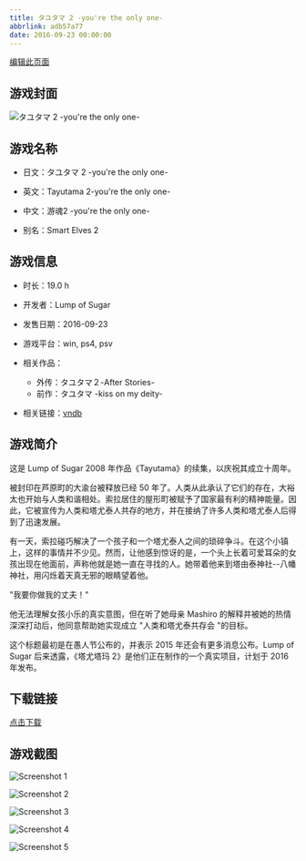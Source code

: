 ```yaml
---
title: タユタマ 2 -you're the only one-
abbrlink: adb57a77
date: 2016-09-23 00:00:00
---
```

[编辑此页面](https://github.com/ACG-3/ADV3-source/blob/main/source/_posts/games/%E3%82%BF%E3%83%A6%E3%82%BF%E3%83%9E%202%20-you%27re%20the%20only%20one-.md)

## 游戏封面

![タユタマ 2 -you're the only one-](https%3A//pan.timero.xyz/onedrive/img_lib_001/%E3%82%BF%E3%83%A6%E3%82%BF%E3%83%9E%202%20-you%27re%20the%20only%20one-_cover.avif)


## 游戏名称

- 日文：タユタマ 2 -you're the only one-
- 英文：Tayutama 2-you're the only one-
- 中文：游魂2 -you're the only one-

- 别名：Smart Elves 2


## 游戏信息

- 时长：19.0 h
- 开发者：Lump of Sugar
- 发售日期：2016-09-23
- 游戏平台：win, ps4, psv
- 相关作品：
   - 外传：タユタマ２-After Stories-
   - 前作：タユタマ -kiss on my deity-

- 相关链接：[vndb](https://vndb.org/v17388)


## 游戏简介

这是 Lump of Sugar 2008 年作品《Tayutama》的续集，以庆祝其成立十周年。

被封印在芦原町的大渝台被释放已经 50 年了。人类从此承认了它们的存在，大裕太也开始与人类和谐相处。索拉居住的屋形町被赋予了国家最有利的精神能量。因此，它被宣传为人类和塔尤泰人共存的地方，并在接纳了许多人类和塔尤泰人后得到了迅速发展。

有一天，索拉碰巧解决了一个孩子和一个塔尤泰人之间的琐碎争斗。在这个小镇上，这样的事情并不少见。然而，让他感到惊讶的是，一个头上长着可爱耳朵的女孩出现在他面前，声称他就是她一直在寻找的人。她带着他来到塔由泰神社--八幡神社，用闪烁着天真无邪的眼睛望着他。

"我要你做我的丈夫！"

他无法理解女孩小乐的真实意图，但在听了她母亲 Mashiro 的解释并被她的热情深深打动后，他同意帮助她实现成立 "人类和塔尤泰共存会 "的目标。



这个标题最初是在愚人节公布的，并表示 2015 年还会有更多消息公布。Lump of Sugar 后来透露，《塔尤塔玛 2》是他们正在制作的一个真实项目，计划于 2016 年发布。


## 下载链接

[点击下载](https://pan.timero.xyz/onedrive/adv_lib_001/%E3%82%BF%E3%83%A6%E3%82%BF%E3%83%9E%202%20-you%27re%20the%20only%20one-)


## 游戏截图


![Screenshot 1](https%3A//pan.timero.xyz/onedrive/img_lib_001/%E3%82%BF%E3%83%A6%E3%82%BF%E3%83%9E%202%20-you%27re%20the%20only%20one-_Screenshot_1.avif)

![Screenshot 2](https%3A//pan.timero.xyz/onedrive/img_lib_001/%E3%82%BF%E3%83%A6%E3%82%BF%E3%83%9E%202%20-you%27re%20the%20only%20one-_Screenshot_2.avif)

![Screenshot 3](https%3A//pan.timero.xyz/onedrive/img_lib_001/%E3%82%BF%E3%83%A6%E3%82%BF%E3%83%9E%202%20-you%27re%20the%20only%20one-_Screenshot_3.avif)

![Screenshot 4](https%3A//pan.timero.xyz/onedrive/img_lib_001/%E3%82%BF%E3%83%A6%E3%82%BF%E3%83%9E%202%20-you%27re%20the%20only%20one-_Screenshot_4.avif)

![Screenshot 5](https%3A//pan.timero.xyz/onedrive/img_lib_001/%E3%82%BF%E3%83%A6%E3%82%BF%E3%83%9E%202%20-you%27re%20the%20only%20one-_Screenshot_5.avif)

